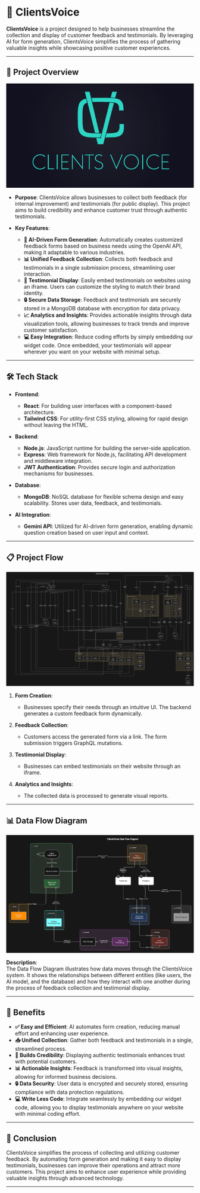 # 🌟 ClientsVoice

**ClientsVoice** is a project designed to help businesses streamline the collection and display of customer feedback and testimonials. By leveraging AI for form generation, ClientsVoice simplifies the process of gathering valuable insights while showcasing positive customer experiences.

---

## 🚀 Project Overview
![ClientsVoice Overview](Logo/ClientsVoice.png) 

- **Purpose**: 
  ClientsVoice allows businesses to collect both feedback (for internal improvement) and testimonials (for public display). This project aims to build credibility and enhance customer trust through authentic testimonials.

- **Key Features**:
  - **🤖 AI-Driven Form Generation**: Automatically creates customized feedback forms based on business needs using the OpenAI API, making it adaptable to various industries.
  - **📊 Unified Feedback Collection**: Collects both feedback and testimonials in a single submission process, streamlining user interaction.
  - **💬 Testimonial Display**: Easily embed testimonials on websites using an iframe. Users can customize the styling to match their brand identity.
  - **🔒 Secure Data Storage**: Feedback and testimonials are securely stored in a MongoDB database with encryption for data privacy.
  - **📈 Analytics and Insights**: Provides actionable insights through data visualization tools, allowing businesses to track trends and improve customer satisfaction.
  - **💻 Easy Integration**: Reduce coding efforts by simply embedding our widget code. Once embedded, your testimonials will appear wherever you want on your website with minimal setup.

---

## 🛠️ Tech Stack

- **Frontend**: 
  - **React**: For building user interfaces with a component-based architecture.
  - **Tailwind CSS**: For utility-first CSS styling, allowing for rapid design without leaving the HTML.

- **Backend**: 
  - **Node.js**: JavaScript runtime for building the server-side application.
  - **Express**: Web framework for Node.js, facilitating API development and middleware integration.
  - **JWT Authentication**: Provides secure login and authorization mechanisms for businesses.

- **Database**: 
  - **MongoDB**: NoSQL database for flexible schema design and easy scalability. Stores user data, feedback, and testimonials.

- **AI Integration**: 
  - **Gemini API**: Utilized for AI-driven form generation, enabling dynamic question creation based on user input and context.

---

## 📋 Project Flow

![Data Flow Diagram](Diagrams/ClientsVoiceDdetailedFlowDig.png)

1. **Form Creation**: 
   - Businesses specify their needs through an intuitive UI. The backend generates a custom feedback form dynamically.

2. **Feedback Collection**: 
   - Customers access the generated form via a link. The form submission triggers GraphQL mutations.

3. **Testimonial Display**: 
   - Businesses can embed testimonials on their website through an iframe.

4. **Analytics and Insights**: 
   - The collected data is processed to generate visual reports.

---

## 📊 Data Flow Diagram

![Project Flow Diagram](Diagrams/ClientsVoiceDataFlowDig.png)

**Description**:  
The Data Flow Diagram illustrates how data moves through the ClientsVoice system. It shows the relationships between different entities (like users, the AI model, and the database) and how they interact with one another during the process of feedback collection and testimonial display.

---

## 🎉 Benefits

- **✅ Easy and Efficient**: AI automates form creation, reducing manual effort and enhancing user experience.
- **📥 Unified Collection**: Gather both feedback and testimonials in a single, streamlined process.
- **🌟 Builds Credibility**: Displaying authentic testimonials enhances trust with potential customers.
- **📊 Actionable Insights**: Feedback is transformed into visual insights, allowing for informed business decisions.
- **🔒 Data Security**: User data is encrypted and securely stored, ensuring compliance with data protection regulations.
- **💻 Write Less Code**: Integrate seamlessly by embedding our widget code, allowing you to display testimonials anywhere on your website with minimal coding effort.
---

## 📌 Conclusion

ClientsVoice simplifies the process of collecting and utilizing customer feedback. By automating form generation and making it easy to display testimonials, businesses can improve their operations and attract more customers. This project aims to enhance user experience while providing valuable insights through advanced technology.

---
